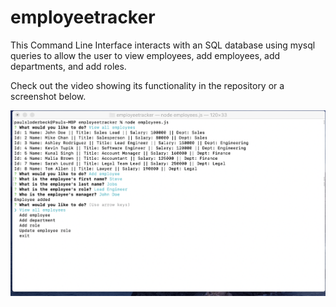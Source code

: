 # employeetracker

This Command Line Interface interacts with an SQL database using mysql queries to allow the user to view employees, add employees, add departments, and add roles. 

Check out the video showing its functionality in the repository or a screenshot below.

![ScreenShot](https://github.com/paulsloderbeck/employeetracker/blob/master/screenshot.png)

